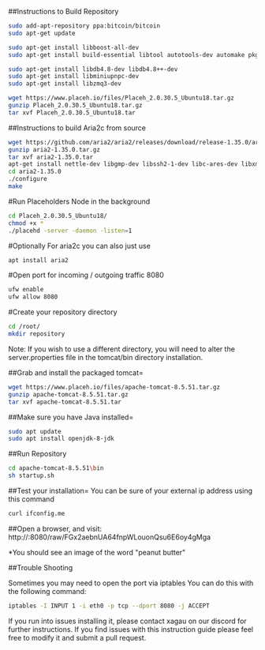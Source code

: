 ##Instructions to Build Repository

```sh
sudo add-apt-repository ppa:bitcoin/bitcoin
sudo apt-get update

sudo apt-get install libboost-all-dev
sudo apt-get install build-essential libtool autotools-dev automake pkg-config libssl-dev

sudo apt-get install libdb4.8-dev libdb4.8++-dev
sudo apt-get install libminiupnpc-dev
sudo apt-get install libzmq3-dev

wget https://www.placeh.io/files/Placeh_2.0.30.5_Ubuntu18.tar.gz
gunzip Placeh_2.0.30.5_Ubuntu18.tar.gz
tar xvf Placeh_2.0.30.5_Ubuntu18.tar
```

##Instructions to build Aria2c from source
```sh
wget https://github.com/aria2/aria2/releases/download/release-1.35.0/aria2-1.35.0.tar.gz
gunzip aria2-1.35.0.tar.gz
tar xvf aria2-1.35.0.tar
apt-get install nettle-dev libgmp-dev libssh2-1-dev libc-ares-dev libxml2-dev  zlib1g-dev libsqlite3-dev pkg-config libgpg-error-dev libgcrypt-dev libssl-dev
cd aria2-1.35.0
./configure
make
```

#Run Placeholders Node in the background
```sh
cd Placeh_2.0.30.5_Ubuntu18/
chmod +x *
./placehd -server -daemon -listen=1

```
#Optionally
For aria2c you can also just use
```sh
apt install aria2
```

#Open port for incoming / outgoing traffic 8080

```sh
ufw enable
ufw allow 8080
```

#Create your repository directory

```sh
cd /root/
mkdir repository
```

Note: If you wish to use a different directory, you will need to alter the server.properties file in the tomcat/bin directory installation.

##Grab and install the packaged tomcat=

```sh
wget https://www.placeh.io/files/apache-tomcat-8.5.51.tar.gz
gunzip apache-tomcat-8.5.51.tar.gz
tar xvf apache-tomcat-8.5.51.tar
```

##Make sure you have Java installed=
```sh
sudo apt update
sudo apt install openjdk-8-jdk
```

##Run Repository

```sh
cd apache-tomcat-8.5.51\bin
sh startup.sh
```

##Test your installation=
You can be sure of your external ip address using this command
```sh
curl ifconfig.me
```

##Open a browser, and visit:
http://<your IP>:8080/raw/FGx2aebnUA64fnpWLouonQsu6E6oy4gMga

*You should see an image of the word "peanut butter"

##Trouble Shooting

Sometimes you may need to open the port via iptables
You can do this with the following command:

```sh
iptables -I INPUT 1 -i eth0 -p tcp --dport 8080 -j ACCEPT
```

If you run into issues installing it, please contact xagau on our discord for further instructions. If you find issues with this instruction guide
please feel free to modify it and submit a pull request. 


